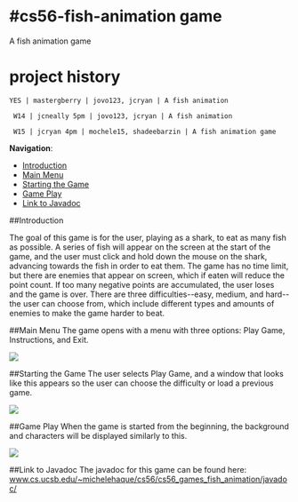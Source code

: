 #cs56-fish-animation game
========================

A fish animation game

project history
===============
```
YES | mastergberry | jovo123, jcryan | A fish animation
```
```
 W14 | jcneally 5pm | jovo123, jcryan | A fish animation
```
```
 W15 | jcryan 4pm | mochele15, shadeebarzin | A fish animation game
```

__Navigation__:
   - [Introduction](https://github.com/mochele15/cs56-games-fish-animation#introduction)
   - [Main Menu](https://github.com/mochele15/cs56-games-fish-animation#main-menu)
   - [Starting the Game](https://github.com/mochele15/cs56-games-fish-animation#starting-the-game)
   - [Game Play](https://github.com/mochele15/cs56-games-fish-animation#game-play)
   - [Link to Javadoc](https://github.com/mochele15/cs56-games-fish-animation#link-to-javadoc)

##Introduction

The goal of this game is for the user, playing as a shark, to eat as many fish as possible. A series of fish will appear on the screen at the start of the game, and the user must click and hold down the mouse on the shark, advancing towards the fish in order to eat them. The game has no time limit, but there are enemies that appear on screen, which if eaten will reduce the point count. If too many negative points are accumulated, the user loses and the game is over. There are three difficulties--easy, medium, and hard--the user can choose from, which include different types and amounts of enemies to make the game harder to beat.

##Main Menu
The game opens with a menu with three options: Play Game, Instructions, and Exit.

![](https://raw.githubusercontent.com/mochele15/cs56-games-fish-animation/master/screenshots/MainMenu.png)

##Starting the Game
The user selects Play Game, and a window that looks like this appears so the user can choose the difficulty or load a previous game.

![](https://raw.githubusercontent.com/mochele15/cs56-games-fish-animation/master/screenshots/Menu.png)

##Game Play
When the game is started from the beginning, the background and characters will be displayed similarly to this.

![](https://raw.githubusercontent.com/mochele15/cs56-games-fish-animation/master/screenshots/Normal_game.png)

##Link to Javadoc
The javadoc for this game can be found here: www.cs.ucsb.edu/~michelehaque/cs56/cs56_games_fish_animation/javadoc/